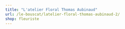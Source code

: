 ```yaml
---
title: "L'atelier Floral Thomas Aubinaud"
url: /le-bouscat/latelier-floral-thomas-aubinaud-2/
shop: fleuriste
---
```


